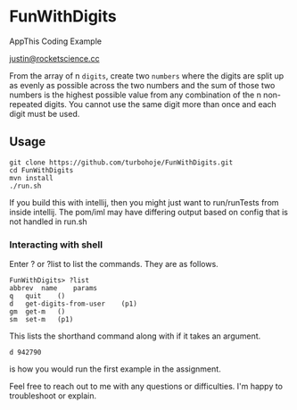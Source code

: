 # FunWithDigits
AppThis Coding Example

justin@rocketscience.cc

From	the	array	of	n	`digits`,	create	two	`numbers`	where	the	digits	are	split	up	as	evenly	as	possible	across	the	two	numbers	and	the	sum	of	those	two	numbers	is	the	highest	possible	value	from	any	combination	of	the	n	non-repeated	digits.		You	cannot	use	the	same	digit	more	than	once	and	each	digit	must	be	used.	


## Usage

    git clone https://github.com/turbohoje/FunWithDigits.git
    cd FunWithDigits
    mvn install
    ./run.sh

If you build this with intellij, then you might just want to run/runTests from inside intellij.  The pom/iml may have differing output based on config that is not handled in run.sh

### Interacting with shell
Enter ? or ?list to list the commands.  They are as follows.
```
FunWithDigits> ?list
abbrev	name	params
q	quit	()
d	get-digits-from-user	(p1)
gm	get-m	()
sm	set-m	(p1)
```

This lists the shorthand command along with if it takes an argument.  

    d 942790
is how you would run the first example in the assignment.

Feel free to reach out to me with any questions or difficulties.  I'm happy to troubleshoot or explain.
